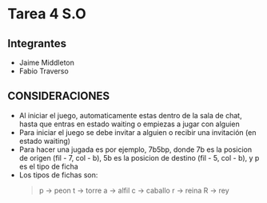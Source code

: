 # Tarea 4 S.O

## Integrantes

* Jaime Middleton
* Fabio Traverso

## CONSIDERACIONES
- Al iniciar el juego, automaticamente estas dentro de la sala de chat, hasta que entras en estado waiting o empiezas a jugar con alguien
- Para iniciar el juego se debe invitar a alguien o recibir una invitación (en estado waiting)
- Para hacer una jugada es por ejemplo, 7b5bp, donde 7b es la posicion de origen (fil - 7, col - b), 5b es la posicion de destino (fil - 5, col - b), y p es el tipo de ficha
- Los tipos de fichas son:
    > p -> peon
    > t -> torre
    > a -> alfil 
    > c -> caballo
    > r -> reina 
    > R -> rey
